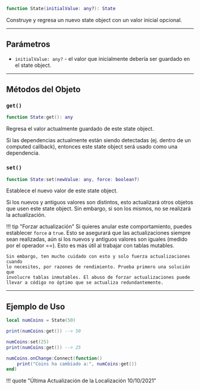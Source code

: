 ```Lua
function State(initialValue: any?): State
```

Construye y regresa un nuevo state object con un valor inicial opcional.

-----

## Parámetros

- `initialValue: any?` - el valor que inicialmente debería ser guardado en el 
state object.

-----

## Métodos del Objeto

### `get()`

```Lua
function State:get(): any
```
Regresa el valor actualmente guardado de este state object.

Si las dependencias actualmente están siendo detectadas (ej. dentro de un computed 
callback), entonces este state object será usado como una dependencia.

### `set()`

```Lua
function State:set(newValue: any, force: boolean?)
```
Establece el nuevo valor de este state object.

Si los nuevos y antiguos valores son distintos, esto actualizará otros objetos 
que usen este state object. Sin embargo, si son los mismos, no se realizará  
la actualización.

!!! tip "Forzar actualización"
	Si quieres anular este comportamiento, puedes establecer `force` a `true`. 
	Esto se asegurará que las actualizaciones siempre sean realizadas, aún 
	si los nuevos y antiguos valores son iguales (medido por el operador ==). 
	Esto es más útil al trabajar con tablas mutables.

	Sin embargo, ten mucho cuidado con esto y solo fuerza actualizaciones cuando 
	lo necesites, por razones de rendimiento. Prueba primero una solución que 
	involucre tablas inmutables. El abuso de forzar actualizaciones puede 
	llevar a código no óptimo que se actualiza redundantemente.

-----

## Ejemplo de Uso

```Lua
local numCoins = State(50)

print(numCoins:get()) --> 50

numCoins:set(25)
print(numCoins:get()) --> 25

numCoins.onChange:Connect(function()
	print("Coins ha cambiado a:", numCoins:get())
end)
```

!!! quote "Última Actualización de la Localización 10/10/2021"
